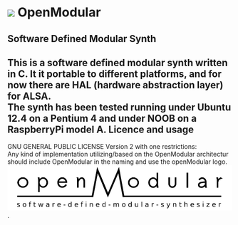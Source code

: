 
![](https://rawgit.com/DanielSkaborn/OpenModular/master/openModular_logo.svg)
OpenModular
===========
Software Defined Modular Synth
------------------------------
This is a software defined modular synth written in C. It it portable to different platforms, and for now there are HAL (hardware abstraction layer) for ALSA. <br />
The synth has been tested running under Ubuntu 12.4 on a Pentium 4 and under NOOB on a RaspberryPi model A.
Licence and usage
-----------------
GNU GENERAL PUBLIC LICENSE Version 2
with one restrictions:<br />
Any kind of implementation utilizing/based on the OpenModular architectur should include OpenModular in the naming and use the openModular logo. ![logo](openModular_logo.svg).<br />
